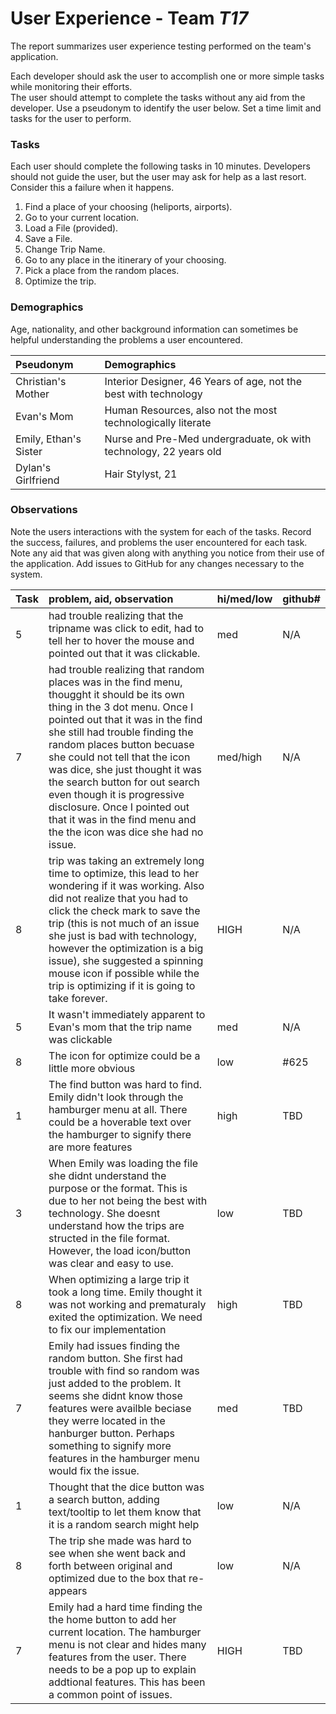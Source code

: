 # User Experience - Team *T17* 

The report summarizes user experience testing performed on the team's application.

Each developer should ask the user to accomplish one or more simple tasks while monitoring their efforts.  
The user should attempt to complete the tasks without any aid from the developer.
Use a pseudonym to identify the user below. 
Set a time limit and tasks for the user to perform.

 
### Tasks

Each user should complete the following tasks in 10 minutes.
Developers should not guide the user, but the user may ask for help as a last resort.  
Consider this a failure when it happens.  

1. Find a place of your choosing (heliports, airports).
2. Go to your current location.
3. Load a File (provided).
4. Save a File.
5. Change Trip Name.
6. Go to any place in the itinerary of your choosing.
7. Pick a place from the random places.
8. Optimize the trip.

### Demographics

Age, nationality, and other background information can sometimes be helpful understanding the problems a user encountered.

| Pseudonym | Demographics |
| :--- | :--- |
| Christian's Mother | Interior Designer, 46 Years of age, not the best with technology |
| Evan's Mom | Human Resources, also not the most technologically literate |
| Emily, Ethan's Sister | Nurse and Pre-Med undergraduate, ok with technology, 22 years old |
| Dylan's Girlfriend | Hair Stylyst, 21 |


### Observations

Note the users interactions with the system for each of the tasks.
Record the success, failures, and problems the user encountered for each task.
Note any aid that was given along with anything you notice from their use of the application.
Add issues to GitHub for any changes necessary to the system.

| Task | problem, aid, observation | hi/med/low | github# |
| :--- | :--- | :--- | :--- |
| 5 | had trouble realizing that the tripname was click to edit, had to tell her to hover the mouse and pointed out that it was clickable. | med | N/A |
| 7 | had trouble realizing that random places was in the find menu, thougght it should be its own thing in the 3 dot menu. Once I pointed out that it was in the find she still had trouble finding the random places button becuase she could not tell that the icon was dice, she just thought it was the search button for out search even though it is progressive disclosure. Once I pointed out that it was in the find menu and the the icon was dice she had no issue. | med/high | N/A |
| 8 | trip was taking an extremely long time to optimize, this lead to her wondering if it was working. Also did not realize that you had to click the check mark to save the trip (this is not much of an issue she just is bad with technology, however the optimization is a big issue), she suggested a spinning mouse icon if possible while the trip is optimizing if it is going to take forever. | HIGH | N/A |
| 5 | It wasn't immediately apparent to Evan's mom that the trip name was clickable | med | N/A |
| 8 | The icon for optimize could be a little more obvious | low | #625 |
| 1 | The find button was hard to find. Emily didn't look through the hamburger menu at all. There could be a hoverable text over the hamburger to signify there are more features | high | TBD |
| 3 | When Emily was loading the file she didnt understand the purpose or the format. This is due to her not being the best with technology. She doesnt understand how the trips are structed in the file format. However, the load icon/button was clear and easy to use. | low | TBD |
| 8 | When optimizing a large trip it took a long time. Emily thought it was not working and prematuraly exited the optimization. We need to fix our implementation| high | TBD |
| 7 | Emily had issues finding the random button. She first had trouble with find so random was just added to the problem. It seems she didnt know those features were availble beciase they werre located in the hanburger button. Perhaps something to signify more features in the hamburger menu would fix the issue.  | med | TBD |
| 1 | Thought that the dice button was a search button, adding text/tooltip to let them know that it is a random search might help | low | N/A |
| 8 | The trip she made was hard to see when she went back and forth between original and optimized due to the box that re-appears | low | N/A |
| 7 | Emily had a hard time finding the the home button to add her current location. The hamburger menu is not clear and hides many features from the user. There needs to be a pop up to explain addtional features. This has been a common point of issues. | HIGH | TBD |

